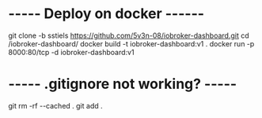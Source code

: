 # ----- Deploy on docker ------

git clone -b sstiels https://github.com/5v3n-08/iobroker-dashboard.git
cd /iobroker-dashboard/
docker build -t iobroker-dashboard:v1 .
docker run -p 8000:80/tcp -d iobroker-dashboard:v1

# ----- .gitignore not working? -----

git rm -rf --cached .
git add .
